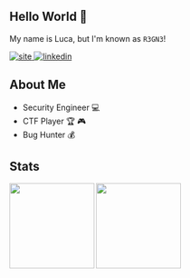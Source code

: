 ## Hello World :tada:
My name is Luca, but I'm known as ``R3GN3``!

<a href="https://lucaribeiro.me/" target="_blank">
  <img src=https://img.shields.io/badge/-lucaribeiro.me-212121?&?style=plastic&logo=react&logoColor=white alt=site />
</a>
<a href="https://linkedin.com/in/luca-ribeiro" target="_blank">
  <img src=https://img.shields.io/badge/linkedin-%231E77B5.svg?&style=plastic&logo=linkedin&logoColor=white alt=linkedin  />
</a>    

## About Me
- Security Engineer :computer: 
- CTF Player :trophy: :video_game:
- Bug Hunter :moneybag:

## Stats
<div>
  <img align="left" height="150px" src="https://github-readme-stats.vercel.app/api?username=LucaRibeiro&show_icons=true&theme=synthwave&hide_border=true" />
  <img height="150px" src="https://github-readme-stats.vercel.app/api/top-langs/?username=LucaRibeiro&layout=compact&hide=c&theme=synthwave&hide_border=true"/>
</div>
